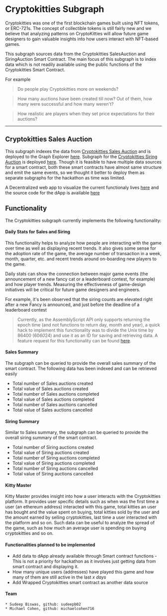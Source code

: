 # Cryptokitties Subgraph

Cryptokitties was one of the first blockchain games built using NFT tokens, or ERC-721s. The concept of collectible tokens is still fairly new and we believe that analyzing patterns on CryptoKitties will allow future game designers to gain valuable insights into how users interact with NFT-based games.

This subgraph sources data from the Cryptokitties SalesAuction and SiringAuction Smart Contract. The main focus of this subgraph is to index data which is not readily available using the public functions of the Cryptokitties Smart Contract.

For example
> Do people play Cryptokitties more on weekends?

> How many auctions have been created till now? Out of them, how many were successful and how many weren't?

> How realistic are players when they set price expectations for their auctions?

***
## Cryptokitties Sales Auction
This subgraph indexes the data from [Cryptokitties Sales Auction](https://etherscan.io/address/0xb1690c08e213a35ed9bab7b318de14420fb57d8c) and is deployed to the Graph Explorer [here](https://thegraph.com/explorer/subgraph/sudeepb02/cryptokitties-salesauction).
Subgraph for the [Cryptokitties Siring Auction](https://etherscan.io/address/0xc7af99fe5513eb6710e6d5f44f9989da40f27f26) is deployed [here](https://thegraph.com/explorer/subgraph/sudeepb02/cryptokitties-siringauction). 
Though it is feasible to have multiple data sources for a smart contract, both these smart contracts have almost same structure and emit the same events, so we thought it better to deploy them as separate subgraphs for the hackathon as time was limited.

A Decentralized web app to visualize the current functionaly lives [here](http://68.183.80.178:3000) and the source code for the dApp is available [here](https://github.com/michaelcohen716/kitties-graph)

## Functionality
The Cryptokitties subgraph currently implements the following functionality:

#### Daily Stats for Sales and Siring
This functionality helps to analyze how people are interacting with the game over time as well as displaying recent trends.
It also gives some sense for the adoption rate of the game, the average number of transaction in a week, month, quarter, etc. and recent trends around on-boarding new players to the game.

Daily stats can show the connection between major game events (the announcement of a new fancy cat or a leaderboard contest, for example) and how player trends. Measuring the effectiveness of game-design initiatives will be critical for future game designers and engineers.

For example, it's been observed that the siring counts are elevated right after a new Fancy is announced, and just before the deadline of a leaderboard contest

> Currently, as the AssemblyScript API only supports returning the epoch time (and not functions to return day, month and year), a quick hack to implement this functionality was to divide the Unix time by 86400 (60*60*24) and use it as an ID for saving and retrieving data. A feature request for this functionality can be found [here](https://github.com/graphprotocol/support/issues/26).

#### Sales Summary
The subgraph can be queried to provide the overall sales summary of the smart contract. The following data has been indexed and can be retrieved easily
  * Total number of Sales auctions created
  * Total value of Sales auctions created
  * Total number of Sales auctions completed
  * Total value of Sales auctions completed
  * Total number of Sales auctions cancelled
  * Total value of Sales auctions cancelled
  
#### Siring Summary
Similar to Sales summary, the subgraph can be queried to provide the overall siring summary of the smart contract.
  * Total number of Siring auctions created
  * Total value of Siring auctions created
  * Total number of Siring auctions completed
  * Total value of Siring auctions completed
  * Total number of Siring auctions cancelled
  * Total value of Siring auctions cancelled
  
  #### Kitty Master
  Kitty Master provides insight into how a user interacts with the Cryptokitties platform. It provides user specific details such as when was the first time a user (an ethereum address) interacted with this game, total kitties an user has bought and the value spent on buying, total kitties sold by the user and the amount earned by selling cryptokitties, last time a user interacted with the platform and so on.
  Such data can be useful to analyze the spread of the game, such as how much an average user is spending on buying cryptokitties and so on.
  
  #### Functionalities planned to be implemented
 * Add data to dApp already available through Smart contract functions - This is not a priority for hackathon as it involves just getting data from smart contract and displaying it.
 * How many unique users (addresses) have played this game and how many of them are still active in the last *x days*
 * Add Wrapped Cryptokitties smart contract as another data source

    
    
  #### Team
    * Sudeep Biswas, github: sudeepb02
    * Michael Cohen, github: michaelcohen716
    

